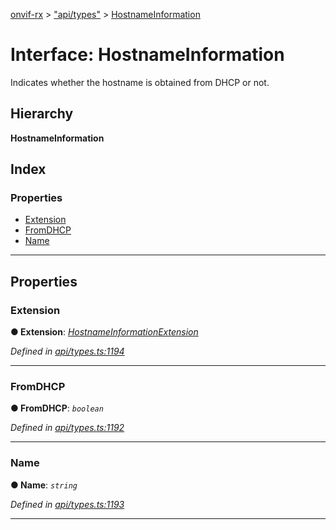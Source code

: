 [onvif-rx](../README.md) > ["api/types"](../modules/_api_types_.md) > [HostnameInformation](../interfaces/_api_types_.hostnameinformation.md)

# Interface: HostnameInformation

Indicates whether the hostname is obtained from DHCP or not.

## Hierarchy

**HostnameInformation**

## Index

### Properties

* [Extension](_api_types_.hostnameinformation.md#extension)
* [FromDHCP](_api_types_.hostnameinformation.md#fromdhcp)
* [Name](_api_types_.hostnameinformation.md#name)

---

## Properties

<a id="extension"></a>

###  Extension

**● Extension**: *[HostnameInformationExtension](_api_types_.hostnameinformationextension.md)*

*Defined in [api/types.ts:1194](https://github.com/patrickmichalina/onvif-rx/blob/1596479/src/api/types.ts#L1194)*

___
<a id="fromdhcp"></a>

###  FromDHCP

**● FromDHCP**: *`boolean`*

*Defined in [api/types.ts:1192](https://github.com/patrickmichalina/onvif-rx/blob/1596479/src/api/types.ts#L1192)*

___
<a id="name"></a>

###  Name

**● Name**: *`string`*

*Defined in [api/types.ts:1193](https://github.com/patrickmichalina/onvif-rx/blob/1596479/src/api/types.ts#L1193)*

___

